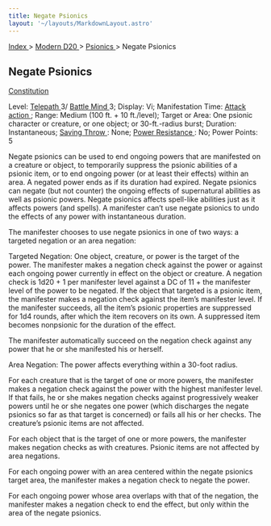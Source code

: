 ```yaml
---
title: Negate Psionics
layout: '~/layouts/MarkdownLayout.astro'
---
```


[ Index ](/) > [ Modern D20 ](/modern.d20.srd) > [ Psionics ](/modern.d20.srd/psionics) > Negate Psionics

##  Negate Psionics

[ Constitution ](/modern.d20.srd/basics/ability.scores)

Level: [ Telepath ](/modern.d20.srd/classes/advanced/telepath) 3/ [ Battle Mind ](/modern.d20.srd/classes/advanced/battle.mind) 3; Display: Vi;
Manifestation Time: [ Attack action ](/modern.d20.srd/combat/attack.actions) ;
Range: Medium (100 ft. + 10 ft./level); Target or Area: One psionic character
or creature, or one object; or 30-ft.-radius burst; Duration: Instantaneous; [Saving Throw ](/modern.d20.srd/basics/saving.throws) : None; [ Power Resistance ](/modern.d20.srd/special.abilities/power.resistance) : No; Power
Points: 5

Negate psionics can be used to end ongoing powers that are manifested on a
creature or object, to temporarily suppress the psionic abilities of a psionic
item, or to end ongoing power (or at least their effects) within an area. A
negated power ends as if its duration had expired. Negate psionics can negate
(but not counter) the ongoing effects of supernatural abilities as well as
psionic powers. Negate psionics affects spell-like abilities just as it
affects powers (and spells). A manifester can’t use negate psionics to undo
the effects of any power with instantaneous duration.

The manifester chooses to use negate psionics in one of two ways: a targeted
negation or an area negation:

Targeted Negation: One object, creature, or power is the target of the power.
The manifester makes a negation check against the power or against each
ongoing power currently in effect on the object or creature. A negation check
is 1d20 + 1 per manifester level against a DC of 11 + the manifester level of
the power to be negated. If the object that targeted is a psionic item, the
manifester makes a negation check against the item’s manifester level. If the
manifester succeeds, all the item’s psionic properties are suppressed for 1d4
rounds, after which the item recovers on its own. A suppressed item becomes
nonpsionic for the duration of the effect.

The manifester automatically succeed on the negation check against any power
that he or she manifested his or herself.

Area Negation: The power affects everything within a 30-foot radius.

For each creature that is the target of one or more powers, the manifester
makes a negation check against the power with the highest manifester level. If
that fails, he or she makes negation checks against progressively weaker
powers until he or she negates one power (which discharges the negate psionics
so far as that target is concerned) or fails all his or her checks. The
creature’s psionic items are not affected.

For each object that is the target of one or more powers, the manifester makes
negation checks as with creatures. Psionic items are not affected by area
negations.

For each ongoing power with an area centered within the negate psionics target
area, the manifester makes a negation check to negate the power.

For each ongoing power whose area overlaps with that of the negation, the
manifester makes a negation check to end the effect, but only within the area
of the negate psionics.

